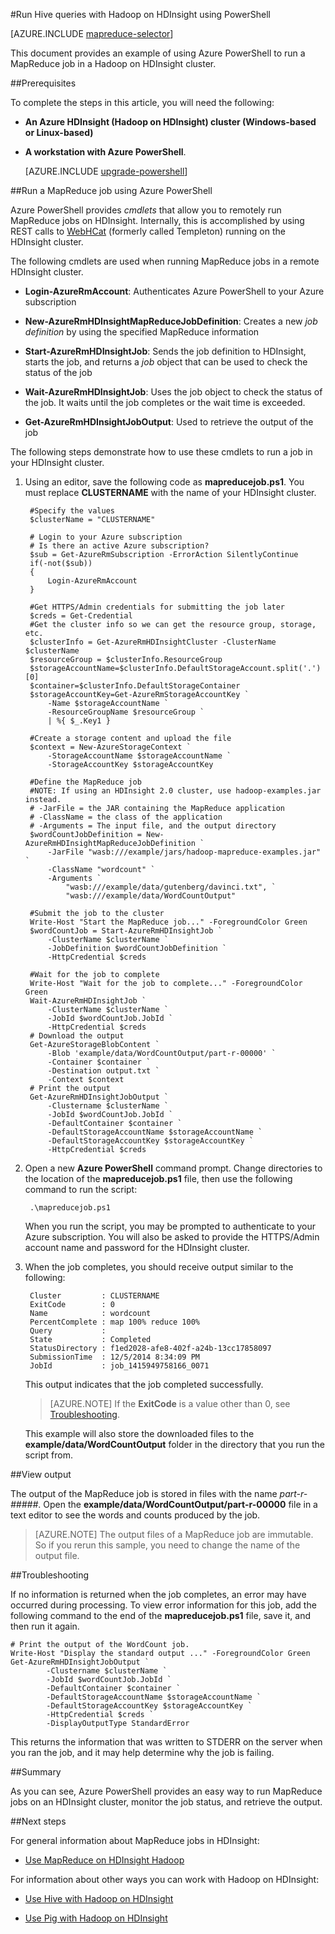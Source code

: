 <properties
   pageTitle="Use MapReduce and PowerShell with Hadoop | Microsoft Azure"
   description="Learn how to use PowerShell to remotely run MapReduce jobs with Hadoop on HDInsight."
   services="hdinsight"
   documentationCenter=""
   authors="Blackmist"
   manager="paulettm"
   editor="cgronlun"
	tags="azure-portal"/>

<tags
   ms.service="hdinsight"
   ms.devlang="na"
   ms.topic="article"
   ms.tgt_pltfrm="na"
   ms.workload="big-data"
   ms.date="02/04/2016"
   ms.author="larryfr"/>

#Run Hive queries with Hadoop on HDInsight using PowerShell

[AZURE.INCLUDE [mapreduce-selector](../../includes/hdinsight-selector-use-mapreduce.md)]

This document provides an example of using Azure PowerShell to run a MapReduce job in a Hadoop on HDInsight cluster.

##<a id="prereq"></a>Prerequisites

To complete the steps in this article, you will need the following:

- **An Azure HDInsight (Hadoop on HDInsight) cluster (Windows-based or Linux-based)**

- **A workstation with Azure PowerShell**.

    [AZURE.INCLUDE [upgrade-powershell](../../includes/hdinsight-use-latest-powershell.md)]

##<a id="powershell"></a>Run a MapReduce job using Azure PowerShell

Azure PowerShell provides *cmdlets* that allow you to remotely run MapReduce jobs on HDInsight. Internally, this is accomplished by using REST calls to [WebHCat](https://cwiki.apache.org/confluence/display/Hive/WebHCat) (formerly called Templeton) running on the HDInsight cluster.

The following cmdlets are used when running MapReduce jobs in a remote HDInsight cluster.

* **Login-AzureRmAccount**: Authenticates Azure PowerShell to your Azure subscription

* **New-AzureRmHDInsightMapReduceJobDefinition**: Creates a new *job definition* by using the specified MapReduce information

* **Start-AzureRmHDInsightJob**: Sends the job definition to HDInsight, starts the job, and returns a *job* object that can be used to check the status of the job

* **Wait-AzureRmHDInsightJob**: Uses the job object to check the status of the job. It waits until the job completes or the wait time is exceeded.

* **Get-AzureRmHDInsightJobOutput**: Used to retrieve the output of the job

The following steps demonstrate how to use these cmdlets to run a job in your HDInsight cluster.

1. Using an editor, save the following code as **mapreducejob.ps1**. You must replace **CLUSTERNAME** with the name of your HDInsight cluster.

        #Specify the values
        $clusterName = "CLUSTERNAME"
                
        # Login to your Azure subscription
        # Is there an active Azure subscription?
        $sub = Get-AzureRmSubscription -ErrorAction SilentlyContinue
        if(-not($sub))
        {
            Login-AzureRmAccount
        }

        #Get HTTPS/Admin credentials for submitting the job later
        $creds = Get-Credential
        #Get the cluster info so we can get the resource group, storage, etc.
        $clusterInfo = Get-AzureRmHDInsightCluster -ClusterName $clusterName
        $resourceGroup = $clusterInfo.ResourceGroup
        $storageAccountName=$clusterInfo.DefaultStorageAccount.split('.')[0]
        $container=$clusterInfo.DefaultStorageContainer
        $storageAccountKey=Get-AzureRmStorageAccountKey `
            -Name $storageAccountName `
            -ResourceGroupName $resourceGroup `
            | %{ $_.Key1 }

        #Create a storage content and upload the file
        $context = New-AzureStorageContext `
            -StorageAccountName $storageAccountName `
            -StorageAccountKey $storageAccountKey
            
        #Define the MapReduce job
        #NOTE: If using an HDInsight 2.0 cluster, use hadoop-examples.jar instead.
        # -JarFile = the JAR containing the MapReduce application
        # -ClassName = the class of the application
        # -Arguments = The input file, and the output directory
        $wordCountJobDefinition = New-AzureRmHDInsightMapReduceJobDefinition `
            -JarFile "wasb:///example/jars/hadoop-mapreduce-examples.jar" `
            -ClassName "wordcount" `
            -Arguments `
                "wasb:///example/data/gutenberg/davinci.txt", `
                "wasb:///example/data/WordCountOutput"

        #Submit the job to the cluster
        Write-Host "Start the MapReduce job..." -ForegroundColor Green
        $wordCountJob = Start-AzureRmHDInsightJob `
            -ClusterName $clusterName `
            -JobDefinition $wordCountJobDefinition `
            -HttpCredential $creds

        #Wait for the job to complete
        Write-Host "Wait for the job to complete..." -ForegroundColor Green
        Wait-AzureRmHDInsightJob `
            -ClusterName $clusterName `
            -JobId $wordCountJob.JobId `
            -HttpCredential $creds
        # Download the output
        Get-AzureStorageBlobContent `
            -Blob 'example/data/WordCountOutput/part-r-00000' `
            -Container $container `
            -Destination output.txt `
            -Context $context
        # Print the output
        Get-AzureRmHDInsightJobOutput `
            -Clustername $clusterName `
            -JobId $wordCountJob.JobId `
            -DefaultContainer $container `
            -DefaultStorageAccountName $storageAccountName `
            -DefaultStorageAccountKey $storageAccountKey `
            -HttpCredential $creds
            
2. Open a new **Azure PowerShell** command prompt. Change directories to the location of the **mapreducejob.ps1** file, then use the following command to run the script:

		.\mapreducejob.ps1
    
    When you run the script, you may be prompted to authenticate to your Azure subscription. You will also be asked to provide the HTTPS/Admin account name and password for the HDInsight cluster.

3. When the job completes, you should receive output similar to the following:

		Cluster         : CLUSTERNAME
		ExitCode        : 0
		Name            : wordcount
		PercentComplete : map 100% reduce 100%
		Query           :
		State           : Completed
		StatusDirectory : f1ed2028-afe8-402f-a24b-13cc17858097
		SubmissionTime  : 12/5/2014 8:34:09 PM
		JobId           : job_1415949758166_0071

	This output indicates that the job completed successfully.

	> [AZURE.NOTE] If the **ExitCode** is a value other than 0, see [Troubleshooting](#troubleshooting).

    This example will also store the downloaded files to the  **example/data/WordCountOutput** folder in the directory that you run the script from.

##View output

The output of the MapReduce job is stored in files with the name *part-r-#####*. Open the **example/data/WordCountOutput/part-r-00000** file in a text editor to see the words and counts produced by the job.

> [AZURE.NOTE] The output files of a MapReduce job are immutable. So if you rerun this sample, you need to change the name of the output file.

##<a id="troubleshooting"></a>Troubleshooting

If no information is returned when the job completes, an error may have occurred during processing. To view error information for this job, add the following command to the end of the **mapreducejob.ps1** file, save it, and then run it again.

	# Print the output of the WordCount job.
	Write-Host "Display the standard output ..." -ForegroundColor Green
	Get-AzureRmHDInsightJobOutput `
            -Clustername $clusterName `
            -JobId $wordCountJob.JobId `
            -DefaultContainer $container `
            -DefaultStorageAccountName $storageAccountName `
            -DefaultStorageAccountKey $storageAccountKey `
            -HttpCredential $creds `
            -DisplayOutputType StandardError

This returns the information that was written to STDERR on the server when you ran the job, and it may help determine why the job is failing.

##<a id="summary"></a>Summary

As you can see, Azure PowerShell provides an easy way to run MapReduce jobs on an HDInsight cluster, monitor the job status, and retrieve the output.

##<a id="nextsteps"></a>Next steps

For general information about MapReduce jobs in HDInsight:

* [Use MapReduce on HDInsight Hadoop](hdinsight-use-mapreduce.md)

For information about other ways you can work with Hadoop on HDInsight:

* [Use Hive with Hadoop on HDInsight](hdinsight-use-hive.md)

* [Use Pig with Hadoop on HDInsight](hdinsight-use-pig.md)
